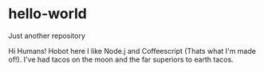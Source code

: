 # hello-world
Just another repository


Hi Humans!
Hobot here I like Node.j and Coffeescript (Thats what I'm made of!).
I've had tacos on the moon and the far superiors to earth tacos.


